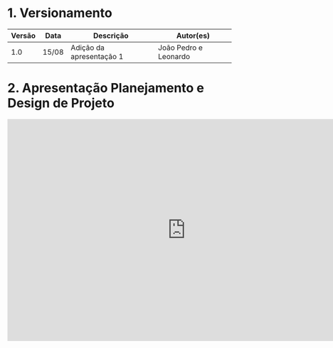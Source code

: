 # 1. Versionamento
|Versão|Data|Descrição|Autor(es)|
|------|----|---------|---------|
|1.0|15/08|Adição da apresentação 1|João Pedro e Leonardo|

# 2. Apresentação Planejamento e Design de Projeto
<iframe width="800" height="500" src="https://www.youtube.com/embed/xWkLe62AS4U" title="YouTube video player" frameborder="0" allow="accelerometer; autoplay; clipboard-write; encrypted-media; gyroscope; picture-in-picture" allowfullscreen></iframe>

